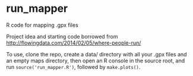 run_mapper
==========

R code for mapping .gpx files

Project idea and starting code borrowed from http://flowingdata.com/2014/02/05/where-people-run/

To use, clone the repo, create a data/ directory with all your .gpx files and an empty maps directory,
then open an R console in the source root, and run `source('run_mapper.R')`, followed by `make.plots()`.
